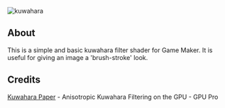 ![kuwahara](https://user-images.githubusercontent.com/25496262/202015117-6120d04b-c1cd-46d2-9378-a5da3b069ff8.png)

## About
This is a simple and basic kuwahara filter shader for Game Maker. It is useful for giving an image a 'brush-stroke' look. 

## Credits
[Kuwahara Paper](http://www.umsl.edu/~kangh/Papers/kang-tpcg2010.pdf) - Anisotropic Kuwahara Filtering on the GPU - GPU Pro
